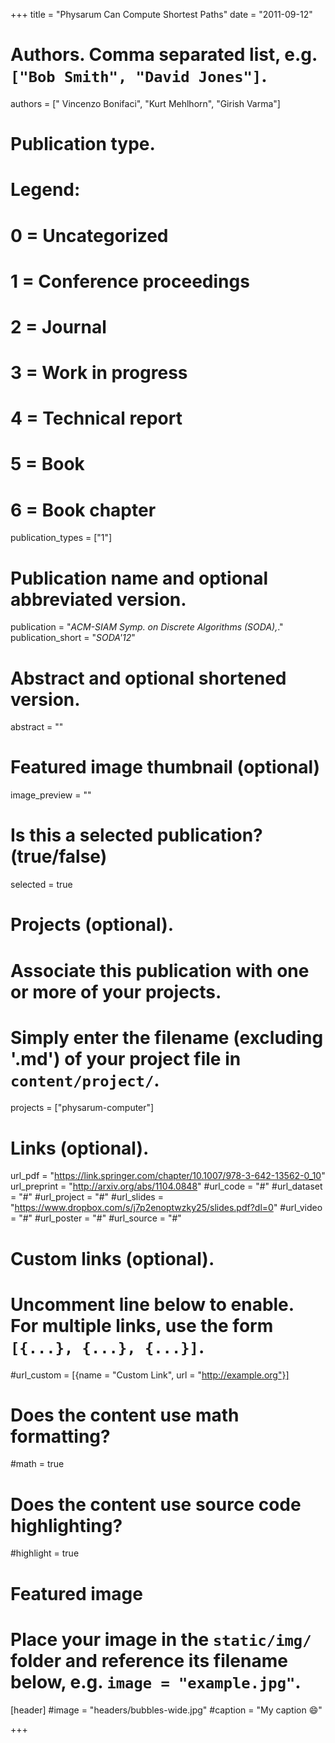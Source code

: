 +++
title = "Physarum Can Compute Shortest Paths"
date = "2011-09-12"

# Authors. Comma separated list, e.g. `["Bob Smith", "David Jones"]`.
authors = [" Vincenzo Bonifaci", "Kurt Mehlhorn", "Girish Varma"]

# Publication type.
# Legend:
# 0 = Uncategorized
# 1 = Conference proceedings
# 2 = Journal
# 3 = Work in progress
# 4 = Technical report
# 5 = Book
# 6 = Book chapter
publication_types = ["1"]

# Publication name and optional abbreviated version.
publication = "*ACM-SIAM Symp. on Discrete Algorithms (SODA),*."
publication_short = "*SODA'12*"

# Abstract and optional shortened version.
abstract = ""

# Featured image thumbnail (optional)
image_preview = ""

# Is this a selected publication? (true/false)
selected = true

# Projects (optional).
#   Associate this publication with one or more of your projects.
#   Simply enter the filename (excluding '.md') of your project file in `content/project/`.
projects = ["physarum-computer"]

# Links (optional).
url_pdf =  "https://link.springer.com/chapter/10.1007/978-3-642-13562-0_10"
url_preprint = "http://arxiv.org/abs/1104.0848"
#url_code = "#"
#url_dataset = "#"
#url_project = "#"
#url_slides = "https://www.dropbox.com/s/j7p2enoptwzky25/slides.pdf?dl=0"
#url_video = "#"
#url_poster = "#"
#url_source = "#"

# Custom links (optional).
#   Uncomment line below to enable. For multiple links, use the form `[{...}, {...}, {...}]`.
#url_custom = [{name = "Custom Link", url = "http://example.org"}]

# Does the content use math formatting?
#math = true

# Does the content use source code highlighting?
#highlight = true

# Featured image
# Place your image in the `static/img/` folder and reference its filename below, e.g. `image = "example.jpg"`.
[header]
#image = "headers/bubbles-wide.jpg"
#caption = "My caption :smile:"

+++

